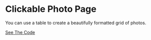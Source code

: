 # **Clickable Photo Page**

You can use a table to create a beautifully formatted grid of photos.

[See The Code](https://denishromenko.gitbooks.io/codeacademy_doc/content/html_structure_tables_divs_spans/index.html)




